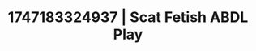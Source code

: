 ---
categories:
- Thigh worship
- Passionate kisses
- Choking kink
- Body worship
- Mindful pleasure
image: /assets/images/1747183324937.webp
layout: post
seo:
  description: Featured content with premium Scat Fetish, ABDL Play. HD images available.
  keywords: Scat Fetish, ABDL Play
  og_image: /assets/images/1747183324937.webp
  schema_type: VisualArtwork
tags:
- ABDL Play
- Scat Fetish
- '#1747183324937'
title: 1747183324937 | Scat Fetish ABDL Play
---